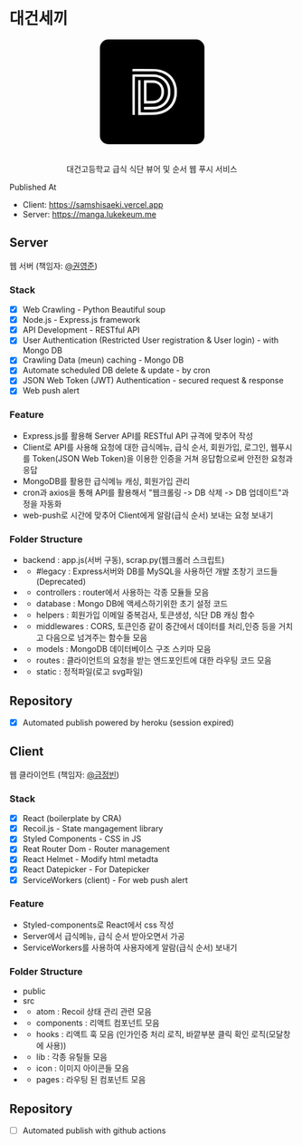 # 대건세끼

<p align="center">
  <img src="img/logo.svg" width="185px" style="border-radius: 15px; margin-bottom: 1rem;" />
  <p align="center">대건고등학교 급식 식단 뷰어 및 순서 웹 푸시 서비스</p>
</p>

Published At 
- Client: https://samshisaeki.vercel.app
- Server: https://manga.lukekeum.me

## Server

웹 서버 (책임자: [@권영준](https://github.com/LAPLACE4A))

### Stack

- [X] Web Crawling - Python Beautiful soup 
- [X] Node.js - Express.js framework
- [X] API Development - RESTful API
- [X] User Authentication (Restricted User registration & User login) - with Mongo DB
- [X] Crawling Data (meun) caching - Mongo DB
- [X] Automate scheduled DB delete & update - by cron
- [X] JSON Web Token (JWT) Authentication - secured request & response
- [X] Web push alert

### Feature

- Express.js를 활용해 Server API를 RESTful API 규격에 맞추어 작성
- Client로 API를 사용해 요청에 대한 급식메뉴, 급식 순서, 회원가입, 로그인, 웹푸시를
  Token(JSON Web Token)을 이용한 인증을 거쳐 응답함으로써 안전한 요청과 응답
- MongoDB를 활용한 급식메뉴 캐싱, 회원가입 관리
- cron과 axios을 통해 API를 활용해서 "웹크롤링 -> DB 삭제 -> DB 업데이트"과정을 자동화 
- web-push로 시간에 맞추어 Client에게 알람(급식 순서) 보내는 요청 보내기

### Folder Structure

- backend : app.js(서버 구동), scrap.py(웹크롤러 스크립트)
-  - #legacy : Express서버와 DB를 MySQL을 사용하던 개발 초창기 코드들 (Deprecated)
-  - controllers : router에서 사용하는 각종 모듈들 모음
-  - database : Mongo DB에 액세스하기위한 초기 설정 코드
-  - helpers : 회원가입 이메일 중복검사, 토큰생성, 식단 DB 캐싱 함수
-  - middlewares : CORS, 토큰인증 같이 중간에서 데이터를 처리,인증 등을 거치고 다음으로 넘겨주는 함수들 모음
-  - models : MongoDB 데이터베이스 구조 스키마 모음
-  - routes : 클라이언트의 요청을 받는 엔드포인트에 대한 라우팅 코드 모음
-  - static : 정적파일(로고 svg파일)

## Repository

- [X] Automated publish powered by heroku (session expired)

## Client

웹 클라이언트 (책임자: [@금정빈](https://github.com/lukekeum/))

### Stack

- [X] React (boilerplate by CRA)
- [X] Recoil.js - State mangagement library
- [X] Styled Components - CSS in JS
- [X] Reat Router Dom - Router management
- [X] React Helmet - Modify html metadta
- [X] React Datepicker - For Datepicker
- [X] ServiceWorkers (client) - For web push alert

### Feature

- Styled-components로 React에서 css 작성
- Server에서 급식메뉴, 급식 순서 받아오면서 가공
- ServiceWorkers를 사용하여 사용자에게 알람(급식 순서) 보내기


### Folder Structure

- public
- src
-  - atom : Recoil 상태 관리 관련 모음
-  - components : 리액트 컴포넌트 모음
-  - hooks : 리액트 훅 모음 (인가인증 처리 로직, 바깥부분 클릭 확인 로직(모달창에 사용))
-  - lib : 각종 유틸들 모음
-  - icon : 이미지 아이콘들 모음
-  - pages : 라우팅 된 컴포넌트 모음

## Repository

- [ ] Automated publish with github actions
